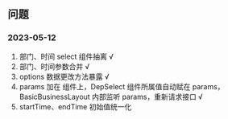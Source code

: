 ## 问题

### 2023-05-12

1. 部门、时间 select 组件抽离 √
2. 部门、时间参数合并 √
3. options 数据更改方法暴露 √
4. params 加在 <DepSelect/> 组件上，DepSelect 组件所属值自动赋在 params，BasicBusinessLayout 内部监听
   params，重新请求接口 √
5. startTime、endTime 初始值统一化
